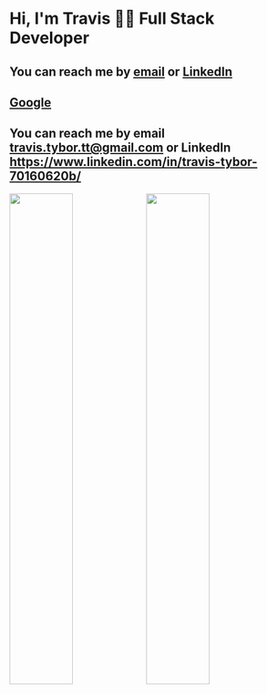 
# Hi, I'm Travis 🧑‍💻 Full Stack Developer

## You can reach me by [email](mailto:travis.tybor.tt@gmail.com) or [LinkedIn](https://www.linkedin.com/in/travis-tybor-70160620b/)

## <a href="https://www.google.com/" target="_blank">Google</a>


## You can reach me by email travis.tybor.tt@gmail.com  or LinkedIn https://www.linkedin.com/in/travis-tybor-70160620b/

<img align="left" width="47%" src="https://github-readme-stats.vercel.app/api?username=tygrski&theme=merko&show_icons=true" />

<img align="left" width="47%" src="https://github-readme-stats.vercel.app/api/top-langs/?username=tygrski&layout=compact" />


